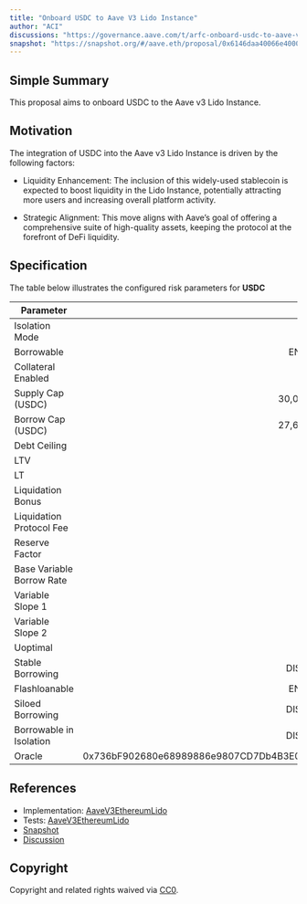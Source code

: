```yaml
---
title: "Onboard USDC to Aave V3 Lido Instance"
author: "ACI"
discussions: "https://governance.aave.com/t/arfc-onboard-usdc-to-aave-v3-lido-instance/19201"
snapshot: "https://snapshot.org/#/aave.eth/proposal/0x6146daa40066e4000333f628f94263101ae03731ccd9a64303013a26172c9eef"
---
```


## Simple Summary

This proposal aims to onboard USDC to the Aave v3 Lido Instance.

## Motivation

The integration of USDC into the Aave v3 Lido Instance is driven by the following factors:

- Liquidity Enhancement: The inclusion of this widely-used stablecoin is expected to boost liquidity in the Lido Instance, potentially attracting more users and increasing overall platform activity.

- Strategic Alignment: This move aligns with Aave’s goal of offering a comprehensive suite of high-quality assets, keeping the protocol at the forefront of DeFi liquidity.

## Specification

The table below illustrates the configured risk parameters for **USDC**

| Parameter                 |                                      Value |
| ------------------------- | -----------------------------------------: |
| Isolation Mode            |                                      false |
| Borrowable                |                                    ENABLED |
| Collateral Enabled        |                                       true |
| Supply Cap (USDC)         |                                 30,000,000 |
| Borrow Cap (USDC)         |                                 27,600,000 |
| Debt Ceiling              |                                      USD 0 |
| LTV                       |                                        0 % |
| LT                        |                                        0 % |
| Liquidation Bonus         |                                        0 % |
| Liquidation Protocol Fee  |                                       10 % |
| Reserve Factor            |                                       10 % |
| Base Variable Borrow Rate |                                        0 % |
| Variable Slope 1          |                                      5.5 % |
| Variable Slope 2          |                                       60 % |
| Uoptimal                  |                                       92 % |
| Stable Borrowing          |                                   DISABLED |
| Flashloanable             |                                    ENABLED |
| Siloed Borrowing          |                                   DISABLED |
| Borrowable in Isolation   |                                   DISABLED |
| Oracle                    | 0x736bF902680e68989886e9807CD7Db4B3E015d3C |

## References

- Implementation: [AaveV3EthereumLido](https://github.com/bgd-labs/aave-proposals-v3/blob/main/src/20241002_AaveV3EthereumLido_OnboardUSDCToAaveV3LidoInstance/AaveV3EthereumLido_OnboardUSDCToAaveV3LidoInstance_20241002.sol)
- Tests: [AaveV3EthereumLido](https://github.com/bgd-labs/aave-proposals-v3/blob/main/src/20241002_AaveV3EthereumLido_OnboardUSDCToAaveV3LidoInstance/AaveV3EthereumLido_OnboardUSDCToAaveV3LidoInstance_20241002.t.sol)
- [Snapshot](https://snapshot.org/#/aave.eth/proposal/0x6146daa40066e4000333f628f94263101ae03731ccd9a64303013a26172c9eef)
- [Discussion](https://governance.aave.com/t/arfc-onboard-usdc-to-aave-v3-lido-instance/19201)

## Copyright

Copyright and related rights waived via [CC0](https://creativecommons.org/publicdomain/zero/1.0/).
